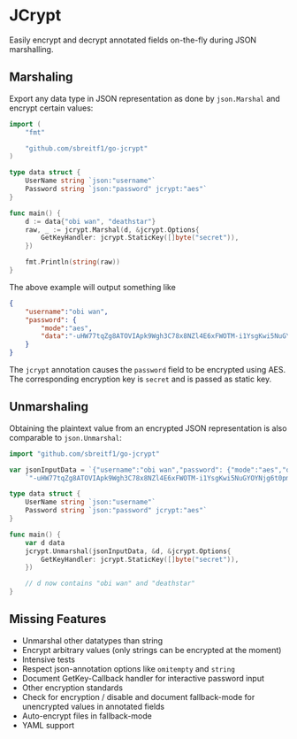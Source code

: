 # JCrypt

Easily encrypt and decrypt annotated fields on-the-fly during JSON marshalling.

## Marshaling

Export any data type in JSON representation as done by `json.Marshal` and encrypt certain values:

```go
import (
    "fmt"

    "github.com/sbreitf1/go-jcrypt"
)

type data struct {
    UserName string `json:"username"`
    Password string `json:"password" jcrypt:"aes"`
}

func main() {
    d := data{"obi wan", "deathstar"}
    raw, _ := jcrypt.Marshal(d, &jcrypt.Options{
        GetKeyHandler: jcrypt.StaticKey([]byte("secret")),
    })

    fmt.Println(string(raw))
}
```

The above example will output something like

```json
{
    "username":"obi wan",
    "password": {
        "mode":"aes",
        "data":"-uHW77tqZg8ATOVIApk9Wgh3C78x8NZl4E6xFWOTM-i1YsgKwi5NuGYOYNjg6t0pmBQawjxuRT7qDPyMaoGP1A"
    }
}
```

The `jcrypt` annotation causes the `password` field to be encrypted using AES. The corresponding encryption key is `secret` and is passed as static key.

## Unmarshaling

Obtaining the plaintext value from an encrypted JSON representation is also comparable to `json.Unmarshal`:

```go
import "github.com/sbreitf1/go-jcrypt"

var jsonInputData = `{"username":"obi wan","password": {"mode":"aes","data":` +
	`"-uHW77tqZg8ATOVIApk9Wgh3C78x8NZl4E6xFWOTM-i1YsgKwi5NuGYOYNjg6t0pmBQawjxuRT7qDPyMaoGP1A"}`

type data struct {
    UserName string `json:"username"`
    Password string `json:"password" jcrypt:"aes"`
}

func main() {
    var d data
    jcrypt.Unmarshal(jsonInputData, &d, &jcrypt.Options{
        GetKeyHandler: jcrypt.StaticKey([]byte("secret")),
    })

    // d now contains "obi wan" and "deathstar"
}
```

## Missing Features

- Unmarshal other datatypes than string
- Encrypt arbitrary values (only strings can be encrypted at the moment)
- Intensive tests
- Respect json-annotation options like `omitempty` and `string`
- Document GetKey-Callback handler for interactive password input
- Other encryption standards
- Check for encryption / disable and document fallback-mode for unencrypted values in annotated fields
- Auto-encrypt files in fallback-mode
- YAML support